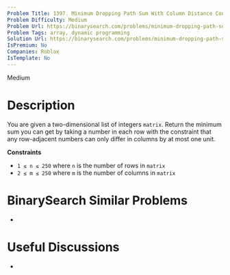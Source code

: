 ```yaml
---
Problem Title: 1397. Minimum Dropping Path Sum With Column Distance Constraint
Problem Difficulty: Medium
Problem Url: https://binarysearch.com/problems/minimum-dropping-path-sum-with-column-distance-constraint/
Problem Tags: array, dynamic programming
Solution Url: https://binarysearch.com/problems/minimum-dropping-path-sum-with-column-distance-constraint/solutions/
IsPremium: No
Companies: Roblox
IsTemplate: No
---
```


<span style="color: ;">Medium</span>

# Description

You are given a two-dimensional list of integers `matrix`. Return the minimum sum you can get by taking a number in each row with the constraint that any row-adjacent numbers can only differ in columns by at most one unit.

**Constraints**
- `1 ≤ n ≤ 250` where `n` is the number of rows in `matrix`
- `2 ≤ m ≤ 250` where `m` is the number of columns in `matrix`

# BinarySearch Similar Problems

- []()

# Useful Discussions

- []()
